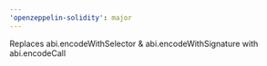 ```yaml
---
'openzeppelin-solidity': major
---
```

Replaces abi.encodeWithSelector & abi.encodeWithSignature with abi.encodeCall